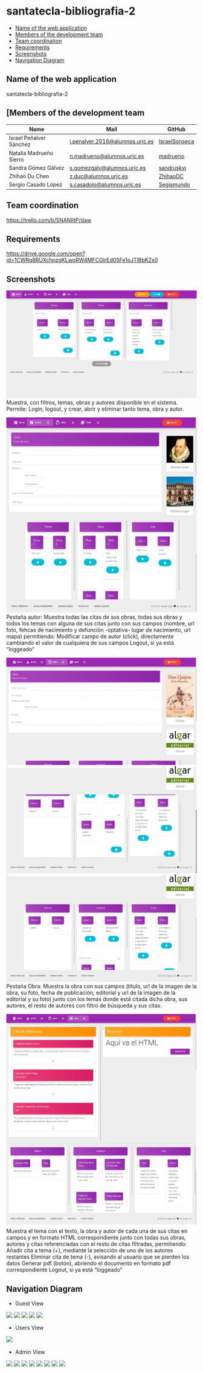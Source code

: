 # santatecla-bibliografia-2
  - [Name of the web application](#Name-of-the-web-application)
  - [Members of the development team](#Members-of-the-development-team)
  - [Team coordination](#Team-coordination)
  - [Requirements](#Requirements)
  - [Screenshots](#Screenshots)
  - [Navigation Diagram](#Navigation-Diagram)



## Name of the web application ##
santatecla-bibliografia-2

## [Members of the development team ##
| Name | Mail | GitHub |
| ---- | ---- | ------ |
| Israel Peñalver Sánchez | i.penalver.2016@alumnos.urjc.es | [IsraelSonseca](https://github.com/IsraelSonseca) |
| Natalia Madrueño Sierro |	n.madrueno@alumnos.urjc.es |	[madrueno](https://github.com/madrueno) |
| Sandra Gómez Gálvez |	s.gomezgalv@alumnos.urjc.es |	[sandruskyi](https://github.com/sandruskyi) |
| Zhihao Du Chen |	z.duc@alumnos.urjc.es|	[ZhihaoDC](https://github.com/ZhihaoDC) |
| Sergio Casado López |	s.casadolo@alumnos.urjc.es |	[Segismundo](https://github.com/Segismundo) |


## Team coordination ##
https://trello.com/b/5NANIltP/daw

## Requirements ##
https://drive.google.com/open?id=1CWRq8RUXchpzgKLwoRW4MFCGlrEd05Fe1oJTlBbKZs0


## Screenshots ##

<img src="./imagenes/Captura_inicio.jpg">Muestra, con filtros, temas, obras y autores disponible en el sistema. Permite: Login, logout, y crear, abrir y eliminar tanto tema, obra y autor.




<img src="./imagenes/Captura_autor.jpg">Pestaña autor: Muestra todas las citas de sus obras, todas sus obras y todos los temas con alguna de sus citas junto con sus campos (nombre, url foto, fehcas de nacimiento y defunción -optativa- lugar de nacimiento, url mapa) permitiendo:
Modificar campo de autor (click), directamente cambiando el valor de cualquiera de sus campos
Logout, si ya está “loggeado”




<img src="./imagenes/Captura_obra1.jpeg">
<img src="./imagenes/Captura_obra2.jpeg">
<img src="./imagenes/Captura_obra3.jpeg">Pestaña Obra: Muestra la obra con sus campos (título, url de la imagen de la obra, su foto, fecha de publicación, editorial y url de la imagen de la editorial y su foto) junto con los temas donde está citada dicha obra, sus autores, el resto de autores con filtro de búsqueda y sus citas.




<img src="./imagenes/Captura_tema.jpg">Muestra el tema con el texto, la obra y autor de cada una de sus citas en campos y en formato HTML correspondiente junto con todas sus obras, autores y citas referenciadas con el resto de citas filtradas, permitiendo:
Añadir cita a tema (+), mediante la selección de uno de los autores restantes
Eliminar cita de tema (-), avisando al usuario que se pierden los datos
Generar pdf (botón), abriendo el documento en formato pdf correspondiente
Logout, si ya está “loggeado”

## Navigation Diagram ##
* Guest View
<img src="./imagenes/Visitante.jng">
<img src="./imagenes/Histogram.jng">
<img src="./imagenes/LogIn.jng">
<img src="./imagenes/SingUp.jng">
<img src="./imagenes/NavVisitante.jng">


* Users View
<img src="./imagenes/User.jng">


* Admin View
<img src="./imagenes/Admin.jng">
<img src="./imagenes/AdminAuthor.jng">
<img src="./imagenes/AdminNewAuthor.jng">
<img src="./imagenes/AdminObra.jng">
<img src="./imagenes/AdminNewObra.jng">
<img src="./imagenes/AdminTema.jng">
<img src="./imagenes/AdminNewTheme.jng">
<img src="./imagenes/NavAdmin.jng">






